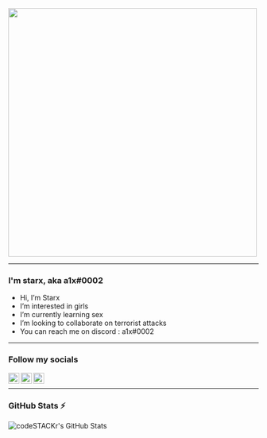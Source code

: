 <img src="banner.gif" width="500">

--- 

### I'm starx, aka a1x#0002

- Hi, I’m Starx
- I’m interested in girls
- I’m currently learning sex
- I’m looking to collaborate on terrorist attacks
- You can reach me on discord : a1x#0002

--- 

### Follow my socials

[<img align="left" alt="starx | YouTube" width="22px" src="https://cdn.jsdelivr.net/npm/simple-icons@v3/icons/youtube.svg" />][youtube]
[<img align="left" alt="starx | Twitter" width="22px" src="https://cdn.jsdelivr.net/npm/simple-icons@v3/icons/twitter.svg" />][twitter]
[<img align="left" alt="starx | Instagram" width="22px" src="https://cdn.jsdelivr.net/npm/simple-icons@v3/icons/instagram.svg" />][instagram]
<br />

---

### GitHub Stats :zap: 

<img align="left" alt="codeSTACKr's GitHub Stats" src="https://github-readme-stats-liart-six.vercel.app/api?username=starxcpu&show_icons=true&hide_border=true" />
  
[twitter]: https://twitter.com/starxcpu
[youtube]: https://youtube.com/starxa1
[instagram]: https://instagram.com/starxa1
